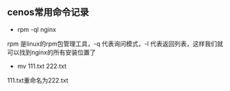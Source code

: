 ## cenos常用命令记录

- rpm -ql nginx

rpm 是linux的rpm包管理工具，-q 代表询问模式，-l 代表返回列表，这样我们就可以找到nginx的所有安装位置了

- mv 111.txt 222.txt

111.txt重命名为222.txt